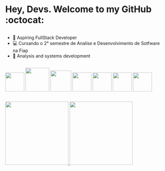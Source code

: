   # Hey, Devs. Welcome to my GitHub :octocat:
 ##
- 🔭 Aspiring FullStack Developer
- 💻 Cursando o 2° semestre de Analíse e Desenvolvimento de Sotfware na Fiap
- 📖 Analysis and systems development
##
##
<img loading="lazy" src="https://cdn.jsdelivr.net/gh/devicons/devicon@latest/icons/javascript/javascript-original.svg" width="60" heigth="60"/> <img src="https://cdn.jsdelivr.net/gh/devicons/devicon@latest/icons/java/java-original.svg" width="75" heigth="75"/> <img src="https://cdn.jsdelivr.net/gh/devicons/devicon@latest/icons/mysql/mysql-original-wordmark.svg" width="66" heigth="66"/> <img src="https://cdn.jsdelivr.net/gh/devicons/devicon@latest/icons/spring/spring-original.svg" width="60" heigth="60"/> <img src="https://cdn.jsdelivr.net/gh/devicons/devicon@latest/icons/react/react-original-wordmark.svg" width="60" heigth="60"/> <img src="https://cdn.jsdelivr.net/gh/devicons/devicon@latest/icons/githubcodespaces/githubcodespaces-original.svg" width="60" heigth="60"/> <img loading="lazy" src="https://cdn.jsdelivr.net/gh/devicons/devicon/icons/git/git-original.svg" width="60" height="60"/>
## 
##
<div>
<a href="https://github.com/HellmatGa">
<img loading="lazy" height="200em" src="https://github-readme-stats.vercel.app/api?username=HellmatGa&show_icons=true&theme=dark&include_all_commits=true&count_private=true"/>
<img loading="lazy" height="200em" src="https://github-readme-stats.vercel.app/api/top-langs/?username=HellmatGa&layout=compact&langs_count=7&theme=dark"/>
</div>

